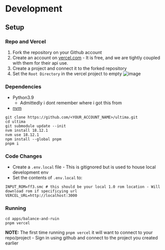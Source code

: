 # Development

## Setup

### Repo and Vercel

1. Fork the repository on your Github account
2. Create an account on [vercel.com](https://vercel.com) - It is free, and we are tightly coupled with them for their api use.
3. Create a project and connect it to the forked repository
4. Set the `Root Directory` in the vercel project to empty ![image](https://i.imgur.com/8pLWN4R.png)

### Dependencies

- Python3.9
  - Admittedly i dont remember where i got this from
- [nvm](https://github.com/nvm-sh/nvm)

```
git clone https://github.com/<YOUR_ACCOUNT_NAME>/ultima.git
cd ultima
git submodule update --init
nvm install 18.12.1
nvm use 18.12.1
npm install --global pnpm
pnpm i
```

### Code Changes

- Create a `.env.local` file - This is gitignored but is used to house local development env
- Set the contents of `.env.local` to:

```
INPUT_ROM=ff3.smc # this should be your local 1.0 rom location - Will download rom if specificying url
VERCEL_URL=http://localhost:3000
```

### Running

```
cd apps/balance-and-ruin
pnpm vercel
```

**NOTE:** The first time running `pnpm vercel` it will want to connect to your repo/project - Sign in using github and connect to the project you created earlier

